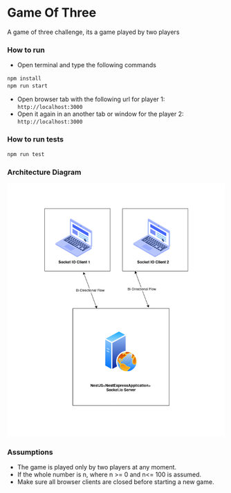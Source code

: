 # Game Of Three

A game of three challenge, its a game played by two players


### How to run

- Open terminal and type the following commands 
```sh
npm install
npm run start
```
- Open browser tab with the following url for player 1: `http://localhost:3000`
- Open it again in an another tab or window for the player 2: `http://localhost:3000`



### How to run tests

```sh
npm run test
```


### Architecture Diagram

![diagram](./diagrams/diagram.png)


### Assumptions
- The game is played only by two players at any moment.
- If the whole number is n, where n >= 0 and n<= 100 is assumed.
- Make sure all browser clients are closed before starting a new game.
